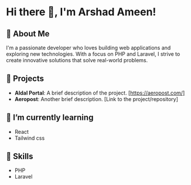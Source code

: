 # Hi there 👋, I'm Arshad Ameen!


## 🚀 About Me

I'm a passionate developer who loves building web applications and exploring new technologies. With a focus on PHP and Laravel, I strive to create innovative solutions that solve real-world problems.

## 🔭 Projects

- **Aldal Portal**: A brief description of the project. [https://aeropost.com/]
- **Aeropost**: Another brief description. [Link to the project/repository]

## 🌱 I’m currently learning

- React 
- Tailwind css

## 💼 Skills

- PHP
- Laravel




